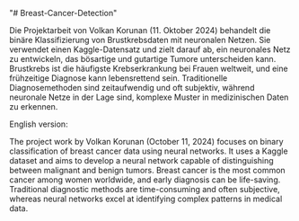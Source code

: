 "# Breast-Cancer-Detection" 

Die Projektarbeit von Volkan Korunan (11. Oktober 2024) behandelt die binäre Klassifizierung von Brustkrebsdaten mit neuronalen Netzen. Sie verwendet einen Kaggle-Datensatz und zielt darauf ab, ein neuronales Netz zu entwickeln, das bösartige und gutartige Tumore unterscheiden kann. Brustkrebs ist die häufigste Krebserkrankung bei Frauen weltweit, und eine frühzeitige Diagnose kann lebensrettend sein. Traditionelle Diagnosemethoden sind zeitaufwendig und oft subjektiv, während neuronale Netze in der Lage sind, komplexe Muster in medizinischen Daten zu erkennen.


English version:


The project work by Volkan Korunan (October 11, 2024) focuses on binary classification of breast cancer data using neural networks. It uses a Kaggle dataset and aims to develop a neural network capable of distinguishing between malignant and benign tumors. Breast cancer is the most common cancer among women worldwide, and early diagnosis can be life-saving. Traditional diagnostic methods are time-consuming and often subjective, whereas neural networks excel at identifying complex patterns in medical data.
